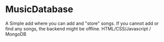 # MusicDatabase
A Simple add where you can add and "store" songs. If you cannot add or find any songs, the backend might be offline.
HTML/CSS/Javascript / MongoDB
